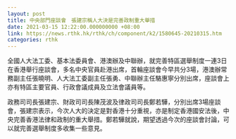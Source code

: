 ```yaml
---
layout: post
title: 中央部門座談會　張建宗稱人大決是完善政制重大舉措
date: 2021-03-15 12:22:00.000000000 +08:00
link: https://news.rthk.hk/rthk/ch/component/k2/1580645-20210315.htm
categories: rthk
---
```


全國人大法工委、基本法委員會、港澳辦及中聯辦，就完善特區選舉制度一連3日在香港舉行座談會，多名中央官員赴港出席，首輪座談會今早共分3場，港澳辦常務副主任張曉明、人大法工委副主任張勇、中聯辦主任駱惠寧分別出席，座談會上亦有特區主要官員、行政會議成員及立法會議員等。

政務司司長張建宗、財政司司長陳茂波及律政司司長鄭若驊，分別出席3場座談會，張建宗表示，今次人大的決定是對香港十分重視，亦是制定香港國安法後，中央完善香港法律和政制的重大舉措。鄭若驊就說，期望透過今次的座談會討論，可以就完善選舉制度多收集一些意見。

